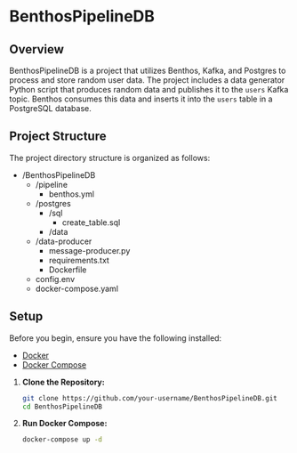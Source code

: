 # BenthosPipelineDB

## Overview

BenthosPipelineDB is a project that utilizes Benthos, Kafka, and Postgres to process and store random user data. The project includes a data generator Python script that produces random data and publishes it to the `users` Kafka topic. Benthos consumes this data and inserts it into the `users` table in a PostgreSQL database.

## Project Structure

The project directory structure is organized as follows:
- /BenthosPipelineDB
  - /pipeline
    - benthos.yml
  - /postgres
    - /sql
        - create_table.sql
    - /data
  - /data-producer
    - message-producer.py
    - requirements.txt
    - Dockerfile 
  - config.env
  - docker-compose.yaml

## Setup

Before you begin, ensure you have the following installed:

- [Docker](https://www.docker.com/)
- [Docker Compose](https://docs.docker.com/compose/)

1. **Clone the Repository:**
   ```bash
   git clone https://github.com/your-username/BenthosPipelineDB.git
   cd BenthosPipelineDB
   ```
2. **Run Docker Compose:**
   ```bash
   docker-compose up -d
   ```
